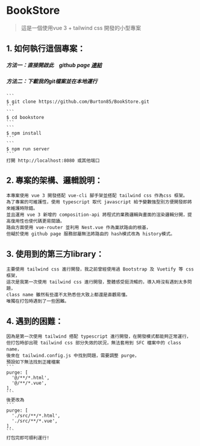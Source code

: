 # BookStore 
>這是一個使用vue 3 + tailwind css 開發的小型專案

## 1.  如何執行這個專案：

##### 方法一：直接開啟此　github page <a href="https://burton85.github.io/BookStore/">連結</a>
    
##### 方法二：下載我的git檔案並在本地運行
    ```
    $ git clone https://github.com/Burton85/BookStore.git
    ```
    ```
    $ cd bookstore
    ```
    ```
    $ npm install
    ```
    ```
    $ npm run server
    ```
    打開 http://localhost:8080 或其他端口

    
## 2.  專案的架構、邏輯說明：

    本專案使用 vue 3 開發搭配 vue-cli 腳手架並搭配 tailwind css 作為css 框架。
    為了專案的可維護性，使用 typescript 取代 javascript 給予變數強型別方便開發即將來維護時除錯。
    並且運用 vue 3 新增的 composition-api 將程式的業務邏輯與畫面的渲染邏輯分開，提高復用性也使代碼更易閱讀。
    路由方面使用 vue-router 並利用 Nest.vue 作為巢狀路由的根基，
    但礙於使用 github page 服務部屬無法將路由的 hash模式改為 history模式。

## 3.  使用到的第三方library：
    
    主要使用 tailwind css 進行開發，我之前曾經使用過 Bootstrap 及 Vuetify 等 css 框架，
    這次是我第一次使用 tailwind css 進行開發，整體感受挺流暢的，導入時沒有遇到太多問題，
    class name 雖然有些還不太熟悉但大致上都還是直觀易懂。
    唯獨在打包時遇到了一些困難。

## 4.  遇到的困難：

    因為是第一次使用 tailwind 搭配 typescript 進行開發，在開發模式都能夠正常運行，
    但打包時卻出現 tailwind css 部分失效的狀況，無法套用到 SFC 檔案中的 class name，
    後來在 tailwind.config.js 中找到問題，需要調整 purge，
    預設如下無法找到正確檔案
    ```
    purge: [
      '@/**/*.html',
      '@/**/*.vue',
    ],
    ```
    後更改為
    ```
    purge: [
      './src/**/*.html',
      './src/**/*.vue',
    ],
    ```
    打包完即可順利運行!
    
